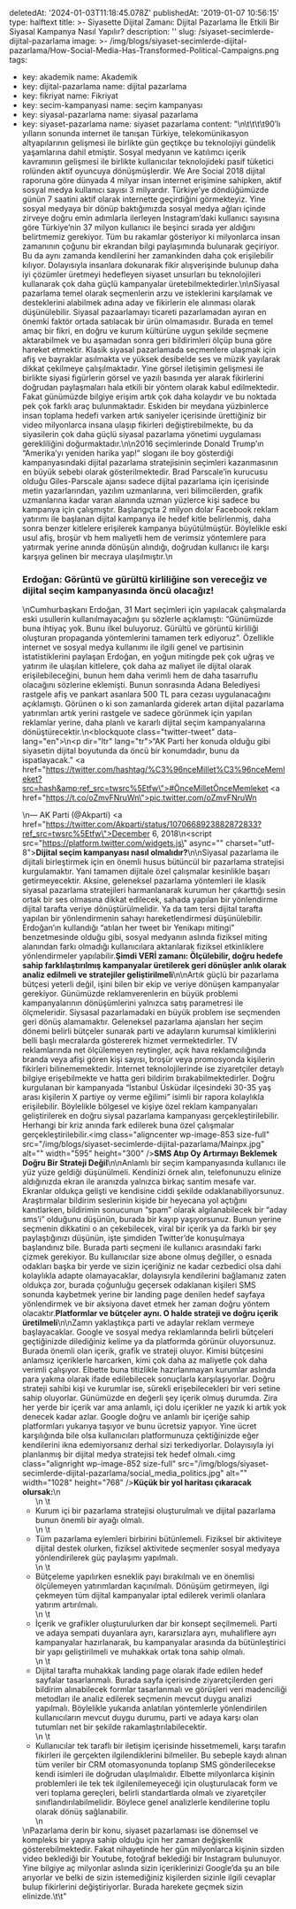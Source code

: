 deletedAt: '2024-01-03T11:18:45.078Z'
publishedAt: '2019-01-07 10:56:15'
type: halftext
title: >-
  Siyasette Dijital Zamanı: Dijital Pazarlama İle Etkili Bir Siyasal Kampanya
  Nasıl Yapılır?
description: ''
slug: /siyaset-secimlerde-dijital-pazarlama
image: >-
  /img/blogs/siyaset-secimlerde-dijital-pazarlama/How-Social-Media-Has-Transformed-Political-Campaigns.png
tags:
  - key: akademik
    name: Akademik
  - key: dijital-pazarlama
    name: dijital pazarlama
  - key: fikriyat
    name: Fikriyat
  - key: secim-kampanyasi
    name: seçim kampanyası
  - key: siyasal-pazarlama
    name: siyasal pazarlama
  - key: siyaset-pazarlama
    name: siyaset pazarlama
content: "\n\t\t\t\t90’lı yılların sonunda internet ile tanışan Türkiye, telekomünikasyon altyapılarının gelişmesi ile birlikte gün geçtikçe bu teknolojiyi gündelik yaşamlarına dahil etmiştir. Sosyal medyanın ve katılımcı içerik kavramının gelişmesi ile birlikte kullanıcılar teknolojideki pasif tüketici rolünden aktif oyuncuya dönüşmüşlerdir. We Are Social 2018 dijital raporuna göre dünyada 4 milyar insan internet erişimine sahipken, aktif sosyal medya kullanıcı sayısı 3 milyardır. Türkiye’ye döndüğümüzde günün 7 saatini aktif olarak internette geçirdiğini görmekteyiz. Yine sosyal medyaya bir dönüp baktığımızda sosyal medya ağları içinde zirveye doğru emin adımlarla ilerleyen Instagram’daki kullanıcı sayısına göre Türkiye’nin 37 milyon kullanıcı ile beşinci sırada yer aldığını belirtmemiz gerekiyor. Tüm bu rakamlar gösteriyor ki milyonlarca insan zamanının çoğunu bir ekrandan bilgi paylaşımında bulunarak geçiriyor. Bu da aynı zamanda kendilerini her zamankinden daha çok erişilebilir kılıyor. Dolayısıyla insanlara dokunarak fikir alışverişinde bulunup daha iyi çözümler üretmeyi hedefleyen siyaset unsurları bu teknolojileri kullanarak çok daha güçlü kampanyalar üretebilmektedirler.\n\nSiyasal pazarlama temel olarak seçmenlerin arzu ve isteklerini karşılamak ve desteklerini alabilmek adına aday ve fikirlerin ele alınması olarak düşünülebilir. Siyasal pazaarlamayı ticareti pazarlamadan ayıran en önemki faktör ortada satılacak bir ürün olmamasıdır. Burada en temel amaç bir fikri, en doğru ve kurum kültürüne uygun şekilde seçmene aktarabilmek ve bu aşamadan sonra geri bildirimleri ölçüp buna göre hareket etmektir. Klasik siyasal pazarlamada seçmenlere ulaşmak için afiş ve bayraklar asılmakta ve yüksek desibelde ses ve müzik yayılarak dikkat çekilmeye çalışılmaktadır. Yine görsel iletişimin gelişmesi ile birlikte siyasi figürlerin görsel ve yazılı basında yer alarak fikirlerini doğrudan paylaşmaları hala etkili bir yöntem olarak kabul edilmektedir. Fakat günümüzde bilgiye erişim artık çok daha kolaydır ve bu noktada pek çok farklı araç bulunmaktadır. Eskiden bir meydana yüzbinlerce insan toplama hedefi varken artık saniyeler içerisinde ürettiğiniz bir video milyonlarca insana ulaşıp fikirleri değiştirebilmekte, bu da siyasilerin çok daha güçlü siyasal pazarlama yönetimi uygulaması gerekliliğini doğurmaktadır.\n\n2016 seçimlerinde Donald Trump’ın “Amerika’yı yeniden harika yap!” sloganı ile boy gösterdiği kampanyasındaki dijital pazarlama stratejisinin seçimleri kazanmasının en büyük sebebi olarak gösterilmektedir. Brad Parscale’in kurucusu olduğu Giles-Parscale ajansı sadece dijital pazarlama için içerisinde metin yazarlarından, yazılım uzmanlarına, veri bilimcilerden, grafik uzmanlarına kadar varan alanında uzman yüzlerce kişi sadece bu kampanya için çalışmıştır. Başlangıçta 2 milyon dolar Facebook reklam yatırımı ile başlanan dijital kampanya ile hedef kitle belirlenmiş, daha sonra benzer kitlelere erişilerek kampanya büyütülmüştür. Böylelikle eski usul afiş, broşür vb hem maliyetli hem de verimsiz yöntemlere para yatırmak yerine anında dönüşün alındığı, doğrudan kullanıcı ile karşı karşıya gelinen bir mecraya ulaşılmıştır.\n<h3>Erdoğan: Görüntü ve gürültü kirliliğine son vereceğiz ve dijital seçim kampanyasında öncü olacağız!</h3>\nCumhurbaşkanı Erdoğan, 31 Mart seçimleri için yapılacak çalışmalarda eski usullerin kullanılmayacağını şu sözlerle açıklamıştı: “Günümüzde buna ihtiyaç yok. Bunu ilkel buluyoruz. Gürültü ve görüntü kirliliği oluşturan propaganda yöntemlerini tamamen terk ediyoruz”. Özellikle internet ve sosyal medya kullanımı ile ilgili genel ve partisinin istatistiklerini paylaşan Erdoğan, en yoğun mitingde pek çok uğraş ve yatırım ile ulaşılan kitlelere, çok daha az maliyet ile dijital olarak erişilebileceğini, bunun hem daha verimli hem de daha tasarruflu olacağını sözlerine eklemişti. Bunun sonrasında Adana Belediyesi rastgele afiş ve pankart asanlara 500 TL para cezası uygulanacağını açıklamıştı. Görünen o ki son zamanlarda giderek artan dijital pazarlama yatırımları artık yerini rastgele ve sadece görünmek için yapılan reklamlar yerine, daha planlı ve kararlı dijital seçim kampanyalarına dönüştürecektir.\n<blockquote class=\"twitter-tweet\" data-lang=\"en\">\n<p dir=\"ltr\" lang=\"tr\">“AK Parti her konuda olduğu gibi siyasetin dijital boyutunda da öncü bir konumdadır, bunu da ispatlayacak.” <a href=\"https://twitter.com/hashtag/%C3%96nceMillet%C3%96nceMemleket?src=hash&amp;ref_src=twsrc%5Etfw\">#ÖnceMilletÖnceMemleket</a> <a href=\"https://t.co/oZmvFNruWn\">pic.twitter.com/oZmvFNruWn</a></p>\n— AK Parti (@Akparti) <a href=\"https://twitter.com/Akparti/status/1070668923882872833?ref_src=twsrc%5Etfw\">December 6, 2018</a></blockquote>\n<script src=\"https://platform.twitter.com/widgets.js\" async=\"\" charset=\"utf-8\"></script><strong>Dijital seçim kampanyası nasıl olmalıdır?</strong>\n\nSiyasal pazarlama ile dijitali birleştirmek için en önemli husus bütüncül bir pazarlama stratejisi kurgulamaktır. Yani tamamen dijitale özel çalışmalar kesinlikle başarı getirmeyecektir. Aksine, geleneksel pazarlama yöntemleri ile klasik siyasal pazarlama stratejileri harmanlanarak kurumun her çıkarttığı sesin ortak bir ses olmasına dikkat edilecek, sahada yapılan bir yönlendirme dijital tarafta veriye dönüştürülmelidir. Ya da tam tersi dijital tarafta yapılan bir yönlendirmenin sahayı hareketlendirmesi düşünülebilir. Erdoğan’ın kullandığı “atılan her tweet bir Yenikapı mitingi” benzetmesinde olduğu gibi, sosyal medyanın aslında fiziksel miting alanından farkı olmadığı kullanıcılara aktarılarak fiziksel etkinliklere yönlendirmeler yapılabilir.<strong>Şimdi VERİ zamanı: Ölçülebilir, doğru hedefe sahip farklılaştırılmış kampanyalar üretilerek geri dönüşler anlık olarak analiz edilmeli ve stratejiler geliştirilmeli</strong>\n\nArtık güçlü bir pazarlama bütçesi yeterli değil, işini bilen bir ekip ve veriye dönüşen kampanyalar gerekiyor. Günümüzde reklamverenlerin en büyük problemi kampanyalarının dönüşümlerini yalnızca satış parametresi ile ölçmeleridir. Siysasal pazarlamadaki en büyük problem ise seçmenden geri dönüş alamamaktır. Geleneksel pazarlama ajansları her seçim dönemi belirli bütçeler sunarak parti ve adayların kurumsal kimliklerini belli başlı mecralarda göstererek hizmet vermektedirler. TV reklamlarında net ölçülemeyen reytingler, açık hava reklamcılığında branda veya afişi gören kişi sayısı, broşür veya promosyonda kişilerin fikirleri bilinememektedir. İnternet teknolojilerinde ise ziyaretçiler detaylı bilgiye erişebilmekte ve hatta geri bildirim bırakabilmektedirler. Doğru kurgulanan bir kampanyada “İstanbul Üsküdar ilçesindeki 30-35 yaş arası kişilerin X partiye oy verme eğilimi” isimli bir rapora kolaylıkla erişilebilir. Böylelikle bölgesel ve kişiye özel reklam kampanyaları geliştirilerek en doğru siysal pazarlama kampanyası gerçekleştirilebilir. Herhangi bir kriz anında fark edilerek buna özel çalışmalar gerçekleştirilebilir.<img class=\"aligncenter wp-image-853 size-full\" src=\"/img/blogs/siyaset-secimlerde-dijital-pazarlama/Mainpx.jpg\" alt=\"\" width=\"595\" height=\"300\" /><strong>SMS Atıp Oy Artırmayı Beklemek Doğru Bir Strateji Değil</strong>\n\nAnlamlı bir seçim kampanyasında kullanıcı ile yüz yüze geldiği düşünülmeli. Kendinizi örnek alın, telefonunuzu elinize aldığınızda ekran ile aranızda yalnızca birkaç santim mesafe var. Ekranlar oldukça gelişti ve kendisine ciddi şekilde odaklanabiliyorsunuz. Araştırmalar bildirim seslerinin kişide bir heyecana yol açtığını kanıtlarken, bildirimin sonucunun “spam” olarak algılanabilecek bir “aday sms’i” olduğunu düşünün, burada bir kayıp yaşıyorsunuz. Bunun yerine seçmenin dikkatini o an çekebilecek, viral bir içerik ya da farklı bir şey paylaştığınızı düşünün, işte şimdiden Twitter’de konuşulmaya başlandınız bile. Burada parti seçmeni ile kullanıcı arasındaki farkı çizmek gerekiyor. Bu kullanıcılar size abone olmuş değiller, o esnada odakları başka bir yerde ve sizin içeriğiniz ne kadar cezbedici olsa dahi kolaylıkla adapte olamayacaklar, dolayısıyla kendilerini bağlamanız zaten oldukça zor, burada çoğunluğu geçersek odaklanan kişileri SMS sonunda kaybetmek yerine bir landing page denilen hedef sayfaya yönlendirmek ve bir aksiyona davet etmek her zaman doğru yöntem olacaktır.<strong>Platformlar ve bütçeler aynı. O halde strateji ve doğru içerik üretilmeli</strong>\n\nZamn yaklaştıkça parti ve adaylar reklam vermeye başlayacaklar. Google ve sosyal medya reklamlarında belirli bütçeleri geçtiğinizde dilediğiniz kelime ya da platformda görünür oluyorsunuz. Burada önemli olan içerik, grafik ve strateji oluyor. Kimisi bütçesini anlamsız içeriklerle harcarken, kimi çok daha az maliyetle çok daha verimli çalışıyor. Elbette buna titizlikle hazırlanmayan kurumlar aslında para yakma olarak ifade edilebilecek sonuçlarla karşılaşıyorlar. Doğru strateji sahibi kişi ve kurumlar ise, sürekli erişebilecekleri bir veri setine sahip oluyorlar. Günümüzde en değerli şey içerik olmuş durumda. Zira her yerde bir içerik var ama anlamlı, içi dolu içerikler ne yazık ki artık yok denecek kadar azlar. Google doğru ve anlamlı bir içeriğe sahip platformları yukarıya taşıyor ve bunu ücretsiz yapıyor. Yine ücret karşılığında bile olsa kullanıcıları platformunuza çektiğinizde eğer kendilerini ikna edemiyorsanız derhal sizi terkediyorlar. Dolayısıyla iyi planlanmış bir dijital medya stratejisi tek hedef olmalı.<img class=\"alignright wp-image-852 size-full\" src=\"/img/blogs/siyaset-secimlerde-dijital-pazarlama/social_media_politics.jpg\" alt=\"\" width=\"1028\" height=\"768\" /><strong>Küçük bir yol haritası çıkaracak olursak:</strong>\n<ul>\n \t<li>Kurum içi bir pazarlama stratejisi oluşturulmalı ve dijital pazarlama bunun önemli bir ayağı olmalı.</li>\n \t<li>Tüm pazarlama eylemleri birbirini bütünlemeli. Fiziksel bir aktiviteye dijital destek olurken, fiziksel aktivitede seçmenler sosyal medyaya yönlendirilerek güç paylaşımı yapılmalı.</li>\n \t<li>Bütçeleme yapılırken esneklik payı bırakılmalı ve en önemlisi ölçülemeyen yatırımlardan kaçınılmalı. Dönüşüm getirmeyen, ilgi çekmeyen tüm dijital kampanyalar iptal edilerek verimli olanlara yatırım artırılmalı.</li>\n \t<li>İçerik ve grafikler oluşturulurken dar bir konsept seçilmemeli. Parti ve adaya sempati duyanlara ayrı, kararsızlara ayrı, muhaliflere ayrı kampanyalar hazırlanarak, bu kampanyalar arasında da bütünleştirici bir yapı geliştirilmeli ve muhakkak ortak tona sahip olmalı.</li>\n \t<li>Dijital tarafta muhakkak landing page olarak ifade edilen hedef sayfalar tasarlanmalı. Burada sayfa içerisinde ziyaretçilerden geri bildirim alınabilecek formlar tasarlanmalı ve görüşleri veri madenciliği metodları ile analiz edilerek seçmenin mevcut duygu analizi yapılmalı. Böylelikle yukarıda anlatılan yöntemlerle yönlendirilen kullanıcıların mevcut duygu durumu, parti ve adaya karşı olan tutumları net bir şekilde rakamlaştırılabilecektir.</li>\n \t<li>Kullanıcılar tek taraflı bir iletişim içerisinde hissetmemeli, karşı tarafın fikirleri ile gerçekten ilgilendiklerini bilmeliler. Bu sebeple kaydı alınan tüm veriler bir CRM otomasyonunda toplanıp SMS gönderilecekse kendi isimleri ile doğrudan ulaşılmalıdır. Elbette milyonlarca kişinin problemleri ile tek tek ilgilenilemeyeceği için oluşturulacak form ve veri toplama gereçleri, belirli standartlarda olmalı ve ziyaretçiler sınıflandırılabilmelidir. Böylece genel analizlerle kendilerine toplu olarak dönüş sağlanabilir.</li>\n</ul>\nPazarlama derin bir konu, siyaset pazarlaması ise dönemsel ve kompleks bir yapıya sahip olduğu için her zaman değişkenlik gösterebilmektedir. Fakat nihayetinde her gün milyonlarca kişinin sizden video beklediği bir Youtube, fotoğraf beklediği bir Instagram bulunuyor. Yine bilgiye aç milyonlar aslında sizin içeriklerinizi Google’da şu an bile arıyorlar ve belki de sizin istemediğiniz kişilerden sizinle ilgili cevaplar bulup fikirlerini değiştiriyorlar. Burada harekete geçmek sizin elinizde.\t\t"
